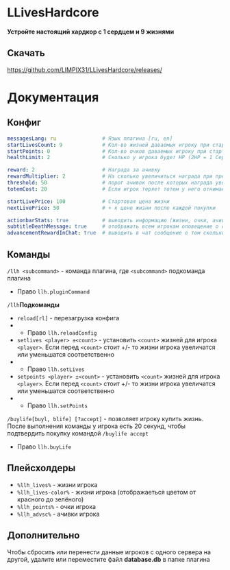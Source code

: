 # LLivesHardcore
**Устройте настоящий хардкор с 1 сердцем и 9 жизнями**

## Скачать
https://github.com/LIMPIX31/LLivesHardcore/releases/

# Документация
## Конфиг


```yml
messagesLang: ru               # Язык плагина [ru, en]
startLivesCount: 9             # Кол-во жизней даваемых игроку при старте
startPoints: 0                 # Кол-во очков даваемых игроку при старте
healthLimit: 2                 # Сколько у игрока будет HP (2HP = 1 Сердце), 20 - чтобы отключить

reward: 2                      # Награда за ачивку
rewardMultiplier: 2            # На сколько увеличиться награда при преодолении каждых x threshold ачивок
threshold: 50                  # порог ачивок после которых награда увеличиваеться
totemCost: 20                  # Если игрок теряет тотем у него отнимают 20 очков, если у игрока очков не хватает, тотем не сработает (0 - чтобы отключить)

startLivePrice: 100            # Стартовая цена жизни
nextLivePrice: 50              # + к цене жизни после каждой покупки

actionbarStats: true           # выводить информацию (жизни, очки, ачивки) в экшнбар
subtitleDeathMessage: true     # отображать всем игрокам оповещение о смерти игрока
advancementRewardInChat: true  # выводить в чат сообщение о том сколько очков вы получили за выполнение ачивки
```
## Команды
`/llh <subcommand>` -  команда плагина, где `<subcommand>` подкоманда плагина
- Право `llh.pluginCommand`

`/llh`**Подкоманды**
- `reload[rl]` - перезагрузка конфига
- - Право `llh.reloadConfig`
- `setlives <player> ±<count>` - установить `<count>` жизней для игрока `<player>`. Если перед `<count>` стоит +/- то жизни игрока увеличатся или уменьшатся соответственно
- - Право `llh.setLives`
- `setpoints <player> ±<count>` - установить `<count>` жизней для игрока `<player>`. Если перед `<count>` стоит +/- то жизни игрока увеличатся или уменьшатся соответственно
- - Право `llh.setPoints`

`/buylife[buyl, blife] [?accept]` - позволяет игроку купить жизнь. После выполнения команды у игрока есть 20 секунд, чтобы подтвердить покупку командой `/buylife accept`
- Право `llh.buyLife`

## Плейсхолдеры
* `%llh_lives%` - жизни игрока
* `%llh_lives-color%` - жизни игрока (отображаеться цветом от красного до зелёного)
* `%llh_points%` - очки игрока
* `%llh_advsc%` - ачивки игрока

## Дополнительно
Чтобы сбросить или перенести данные игроков с одного сервера на другой, удалите или переместите файл **database.db** в папке плагина
